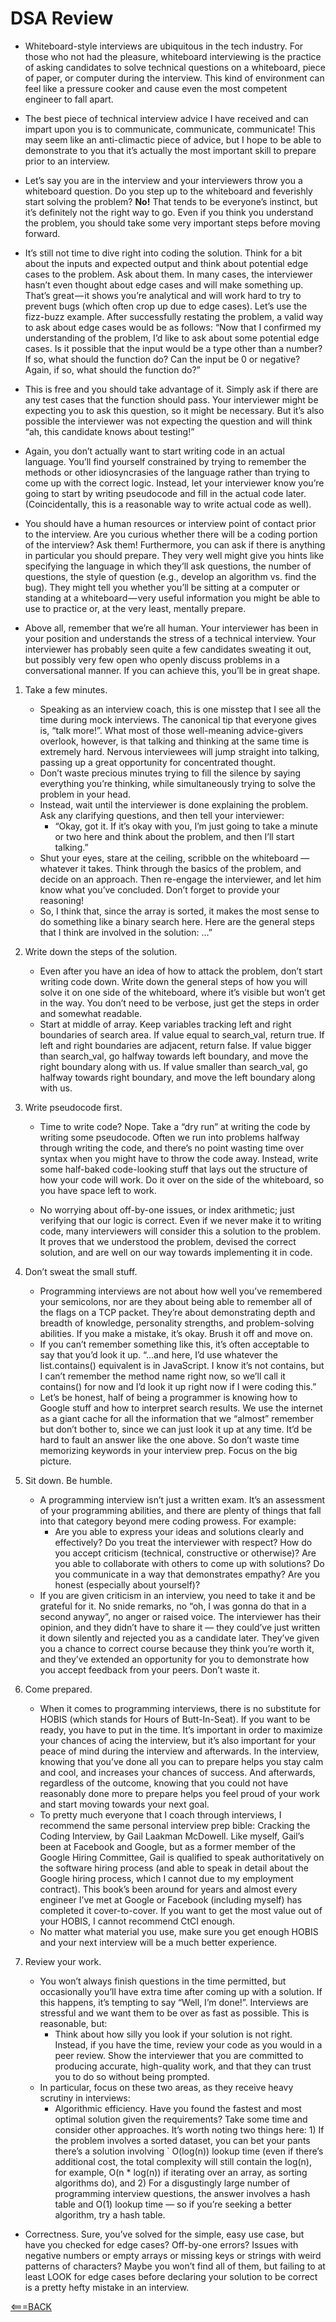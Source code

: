 # DSA Review

- Whiteboard-style interviews are ubiquitous in the tech industry. For those who not had the pleasure, whiteboard interviewing is the practice of asking candidates to solve technical questions on a whiteboard, piece of paper, or computer during the interview. This kind of environment can feel like a pressure cooker and cause even the most competent engineer to fall apart.

- The best piece of technical interview advice I have received and can impart upon you is to communicate, communicate, communicate! This may seem like an anti-climactic piece of advice, but I hope to be able to demonstrate to you that it’s actually the most important skill to prepare prior to an interview.


- Let’s say you are in the interview and your interviewers throw you a whiteboard question. Do you step up to the whiteboard and feverishly start solving the problem?
__No!__
That tends to be everyone’s instinct, but it’s definitely not the right way to go. Even if you think you understand the problem, you should take some very important steps before moving forward.

- It’s still not time to dive right into coding the solution. Think for a bit about the inputs and expected output and think about potential edge cases to the problem. Ask about them. In many cases, the interviewer hasn’t even thought about edge cases and will make something up. That’s great — it shows you’re analytical and will work hard to try to prevent bugs (which often crop up due to edge cases).
Let’s use the fizz-buzz example. After successfully restating the problem, a valid way to ask about edge cases would be as follows:
“Now that I confirmed my understanding of the problem, I’d like to ask about some potential edge cases. Is it possible that the input would be a type other than a number? If so, what should the function do? Can the input be 0 or negative? Again, if so, what should the function do?”

- This is free and you should take advantage of it. Simply ask if there are any test cases that the function should pass. Your interviewer might be expecting you to ask this question, so it might be necessary. But it’s also possible the interviewer was not expecting the question and will think “ah, this candidate knows about testing!”

- Again, you don’t actually want to start writing code in an actual language. You’ll find yourself constrained by trying to remember the methods or other idiosyncrasies of the language rather than trying to come up with the correct logic. Instead, let your interviewer know you’re going to start by writing pseudocode and fill in the actual code later. (Coincidentally, this is a reasonable way to write actual code as well).

- You should have a human resources or interview point of contact prior to the interview. Are you curious whether there will be a coding portion of the interview? Ask them! Furthermore, you can ask if there is anything in particular you should prepare. They very well might give you hints like specifying the language in which they’ll ask questions, the number of questions, the style of question (e.g., develop an algorithm vs. find the bug). They might tell you whether you’ll be sitting at a computer or standing at a whiteboard — very useful information you might be able to use to practice or, at the very least, mentally prepare.

- Above all, remember that we’re all human. Your interviewer has been in your position and understands the stress of a technical interview. Your interviewer has probably seen quite a few candidates sweating it out, but possibly very few open who openly discuss problems in a conversational manner. If you can achieve this, you’ll be in great shape.



1. Take a few minutes.

    - Speaking as an interview coach, this is one misstep that I see all the time during mock interviews. The canonical tip that everyone gives is, “talk more!”. What most of those well-meaning advice-givers overlook, however, is that talking and thinking at the same time is extremely hard. Nervous interviewees will jump straight into talking, passing up a great opportunity for concentrated thought.
    - Don’t waste precious minutes trying to fill the silence by saying everything you’re thinking, while simultaneously trying to solve the problem in your head.
    - Instead, wait until the interviewer is done explaining the problem. Ask any clarifying questions, and then tell your interviewer:
        - “Okay, got it. If it’s okay with you, I’m just going to take a minute or two here and think about the problem, and then I’ll start talking.”
    - Shut your eyes, stare at the ceiling, scribble on the whiteboard — whatever it takes. Think through the basics of the problem, and decide on an approach. Then re-engage the interviewer, and let him know what you’ve concluded. Don’t forget to provide your reasoning!
    - So, I think that, since the array is sorted, it makes the most sense to do something like a binary search here. Here are the general steps that I think are involved in the solution: …”


2. Write down the steps of the solution.

    - Even after you have an idea of how to attack the problem, don’t start writing code down. Write down the general steps of how you will solve it on one side of the whiteboard, where it’s visible but won’t get in the way. You don’t need to be verbose, just get the steps in order and somewhat readable.
    - Start at middle of array. Keep variables tracking left and right boundaries of search area. If value equal to search_val, return true. If left and right boundaries are adjacent, return false. If value bigger than search_val, go halfway towards left boundary, and move the right boundary along with us. If value smaller than search_val, go halfway towards right boundary, and move the left boundary along with us.


3. Write pseudocode first.

    - Time to write code? Nope. Take a “dry run” at writing the code by writing some pseudocode. Often we run into problems halfway through writing the code, and there’s no point wasting time over syntax when you might have to throw the code away. Instead, write some half-baked code-looking stuff that lays out the structure of how your code will work. Do it over on the side of the whiteboard, so you have space left to work.

    - No worrying about off-by-one issues, or index arithmetic; just verifying that our logic is correct. Even if we never make it to writing code, many interviewers will consider this a solution to the problem. It proves that we understood the problem, devised the correct solution, and are well on our way towards implementing it in code.


4. Don’t sweat the small stuff.

    - Programming interviews are not about how well you’ve remembered your semicolons, nor are they about being able to remember all of the flags on a TCP packet. They’re about demonstrating depth and breadth of knowledge, personality strengths, and problem-solving abilities. If you make a mistake, it’s okay. Brush it off and move on.
    - If you can’t remember something like this, it’s often acceptable to say that you’d look it up. “…and here, I’d use whatever the list.contains() equivalent is in JavaScript. I know it’s not contains, but I can’t remember the method name right now, so we’ll call it contains() for now and I’d look it up right now if I were coding this.”
    - Let’s be honest, half of being a programmer is knowing how to Google stuff and how to interpret search results. We use the internet as a giant cache for all the information that we “almost” remember but don’t bother to, since we can just look it up at any time. It’d be hard to fault an answer like the one above. So don’t waste time memorizing keywords in your interview prep. Focus on the big picture.

5. Sit down. Be humble.

    - A programming interview isn’t just a written exam. It’s an assessment of your programming abilities, and there are plenty of things that fall into that category beyond mere coding prowess. For example:
        - Are you able to express your ideas and solutions clearly and effectively? Do you treat the interviewer with respect? How do you accept criticism (technical, constructive or otherwise)? Are you able to collaborate with others to come up with solutions? Do you communicate in a way that demonstrates empathy? Are you honest (especially about yourself)?
    - If you are given criticism in an interview, you need to take it and be grateful for it. No snide remarks, no “oh, I was gonna do that in a second anyway”, no anger or raised voice. The interviewer has their opinion, and they didn’t have to share it — they could’ve just written it down silently and rejected you as a candidate later. They’ve given you a chance to correct course because they think you’re worth it, and they’ve extended an opportunity for you to demonstrate how you accept feedback from your peers. Don’t waste it.
    

6. Come prepared.

    - When it comes to programming interviews, there is no substitute for HOBIS (which stands for Hours of Butt-In-Seat). If you want to be ready, you have to put in the time. It’s important in order to maximize your chances of acing the interview, but it’s also important for your peace of mind during the interview and afterwards. In the interview, knowing that you’ve done all you can to prepare helps you stay calm and cool, and increases your chances of success. And afterwards, regardless of the outcome, knowing that you could not have reasonably done more to prepare helps you feel proud of your work and start moving towards your next goal.
    - To pretty much everyone that I coach through interviews, I recommend the same personal interview prep bible: Cracking the Coding Interview, by Gail Laakman McDowell. Like myself, Gail’s been at Facebook and Google, but as a former member of the Google Hiring Committee, Gail is qualified to speak authoritatively on the software hiring process (and able to speak in detail about the Google hiring process, which I cannot due to my employment contract). This book’s been around for years and almost every engineer I’ve met at Google or Facebook (including myself) has completed it cover-to-cover. If you want to get the most value out of your HOBIS, I cannot recommend CtCI enough.
    - No matter what material you use, make sure you get enough HOBIS and your next interview will be a much better experience.


7. Review your work.

    - You won’t always finish questions in the time permitted, but occasionally you’ll have extra time after coming up with a solution. If this happens, it’s tempting to say “Well, I’m done!”. Interviews are stressful and we want them to be over as fast as possible. This is reasonable, but:
        - Think about how silly you look if your solution is not right. Instead, if you have the time, review your code as you would in a peer review. Show the interviewer that you are committed to producing accurate, high-quality work, and that they can trust you to do so without being prompted.
    - In particular, focus on these two areas, as they receive heavy scrutiny in interviews:
        - Algorithmic efficiency. Have you found the fastest and most optimal solution given the requirements? Take some time and consider other approaches. It’s worth noting two things here: 1) If the problem involves a sorted dataset, you can bet your pants there’s a solution involving ` O(log(n)) lookup time (even if there’s additional cost, the total complexity will still contain the log(n), for example, O(n * log(n)) if iterating over an array, as sorting algorithms do), and 2) For a disgustingly large number of programming interview questions, the answer involves a hash table and O(1) lookup time — so if you’re seeking a better algorithm, try a hash table.
- Correctness. Sure, you’ve solved for the simple, easy use case, but have you checked for edge cases? Off-by-one errors? Issues with negative numbers or empty arrays or missing keys or strings with weird patterns of characters? Maybe you won’t find all of them, but failing to at least LOOK for edge cases before declaring your solution to be correct is a pretty hefty mistake in an interview.


[<===BACK](../README.md)
